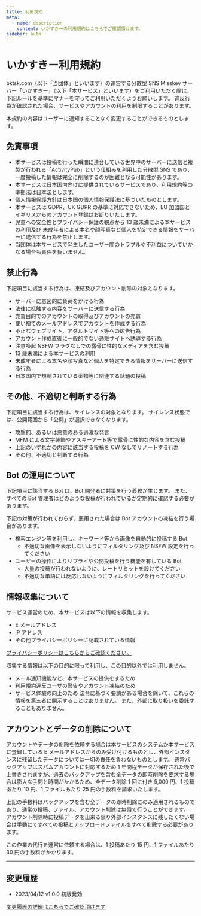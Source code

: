 ```yaml
---
title: 利用規約
meta:
  - name: description
    content: いかすきーの利用規約はこちらでご確認頂けます。
sidebar: auto
---
```


# いかすきー利用規約

bktsk.com（以下「当団体」といいます）の運営する分散型 SNS Misskey サーバー「いかすきー」（以下「本サービス」といいます）をご利用いただく際は、下記ルールを基準にマナーを守ってご利用いただくようお願いします。
違反行為が確認された場合、サービスやアカウントの利用を制限することがあります。

本規約の内容はユーザーに通知することなく変更することができるものとします。

## 免責事項

- 本サービスは投稿を行った瞬間に連合している世界中のサーバーに送信と複製が行われる「ActivityPub」という仕組みを利用した分散型 SNS であり、一度投稿した情報は完全に削除するのが困難となる可能性があります。
- 本サービスは日本国内向けに提供されているサービスであり、利用規約等の準拠法は日本法とします。
- 個人情報保護方針は日本国の個人情報保護法に基づいたものとします。
- 本サービスは GDPR、UK GDPR の基準に対応できないため、EU 加盟国とイギリスからのアカウント登録はお断りいたします。
- 児童への安全性とプライバシー保護の観点から 13 歳未満による本サービスの利用及び
  未成年者による本名や顔写真など個人を特定できる情報をサーバーに送信する行為を禁止します。
- 当団体は本サービスで発生したユーザー間のトラブルや不利益についていかなる場合も責任を負いません。

## 禁止行為

下記項目に該当する行為は、凍結及びアカウント削除の対象となります。

- サーバーに意図的に負荷をかける行為
- 法律に抵触する内容をサーバーに送信する行為
- 売買目的でのアカウントの取得及びアカウントの売買
- 使い捨てのメールアドレスでアカウントを作成する行為
- 不正なウェブサイト、アダルトサイト等への広告行為
- アカウント作成直後に一般的でない通販サイトへ誘導する行為
- 注意喚起 NSFW フラグなしでの露骨に性的なメディアを含む投稿
- 13 歳未満による本サービスの利用
- 未成年者による本名や顔写真など個人を特定できる情報をサーバーに送信する行為
- 日本国内で規制されている薬物等に関連する話題の投稿

## その他、不適切と判断する行為

下記項目に該当する行為は、サイレンスの対象となります。
サイレンス状態では、公開範囲から「公開」が選択できなくなります。

- 攻撃的、あるいは悪意のある過激な発言
- MFM による文字装飾やアスキーアート等で露骨に性的な内容を含む投稿
- 上記のいずれかの内容に該当する投稿を CW なしでリノートする行為
- その他、不適切と判断する行為

## Bot の運用について

下記項目に該当する Bot は、Bot 開発者に対策を行う義務が生じます。
また、すべての Bot 管理者はどのような投稿が行われているか定期的に確認する必要があります。

下記の対策が行われておらず、悪用された場合は Bot アカウントの凍結を行う場合があります。

- 検索エンジン等を利用し、キーワード等から画像を自動的に投稿する Bot
  - 不適切な画像を表示しないようにフィルタリング及び NSFW 設定を行ってください
- ユーザーの操作によりリプライや公開投稿を行う機能を有している Bot
  - 大量の投稿が行われないように、レートリミットを設けてください
  - 不適切な単語には反応しないようにフィルタリングを行ってください

## 情報収集について

サービス運営のため、本サービスは以下の情報を収集します。

- E メールアドレス
- IP アドレス
- その他プライバシーポリシーに記載されている情報

[プライバシーポリシーはこちらからご確認ください。](../privacy-policy/)

収集する情報は以下の目的に限って利用し、この目的以外では利用しません。

- メール通知機能など、本サービスの提供をするため
- 利用規約違反ユーザの警告やアカウント凍結のため
- サービス体験の向上のため
  法令に基づく要請がある場合を除いて、これらの情報を第三者に開示することはありません。
  また、外部に取り扱いを委託することもありません。

## アカウントとデータの削除について

アカウントやデータの削除を依頼する場合は本サービスのシステムか本サービスに登録している E メールアドレスからのみ受け付けるものとし、外部インスタンスに残留したデータについては一切の責任を負わないものとします。
通常バックアップはスパムアカウントに対応するため 1 年間程データが保存された後で上書きされますが、過去のバックアップを含む全データの即時削除を要求する場合は膨大な手間と時間がかかるため、全データ削除 1 回に付き 5,000 円、1 投稿あたり 10 円、1 ファイルあたり 25 円の手数料を請求いたします。

上記の手数料はバックアップを含む全データの即時削除にのみ適用されるものであり、通常の投稿、ファイル、アカウント削除は無償で行うことができます。
アカウント削除時に投稿データを出来る限り外部インスタンスに残したくない場合は手動にてすべての投稿とアップロードファイルをすべて削除する必要があります。

この作業の代行を運営に依頼する場合は、1 投稿あたり 15 円、1 ファイルあたり 30 円の手数料がかかります。

---

## 変更履歴

- 2023/04/12 v1.0.0 初版発効

[変更履歴の詳細はこちらでご確認頂けます](/terms/changelog.html)
